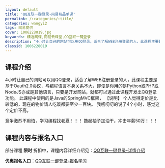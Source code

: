 ```yaml
---
layout: default
title: 'QQ互联一键登录-网易精品单课'
permalink: /:categories/:title/
categories: wangyi2
tags: 网易提供
cover: 1006228019.jpg
keywords: 精选网课,网易云课堂,QQ互联一键登录
description: "4小时让自己的网站可以用QQ登录，适合了解WEB注册登录的人，此课程主要是基于Oauth2.0协议，与编程语言本身关系不大，即便是你用的是Python或PHP或NodeJS亦或是其他语言，只"
classid: 1006228019
---
```


## 课程介绍

4小时让自己的网站可以用QQ登录，适合了解WEB注册登录的人，此课程主要是基于Oauth2.0协议，与编程语言本身关系不大，即便是你用的是Python或PHP或NodeJS亦或是其他语言，只要是开发网站，就都可以通过此课程开发出QQ登录功能。
此课程中使用的是Java的SpringMVC框架，
【说明】
       个人觉得定价是比较低的，现在的物价请人吃饭都要至少一百块。 我叨叨叨的说了4个小时，感觉这个定价不高。


竞争激烈不用怕，学习编程找老夏！！！
撸起袖子加油干，冲击年薪50万！！！

## 课程内容与报名入口

部分课程 **限时** 折扣中，课程内容详细介绍见：[QQ互联一键登录-详情介绍](https://study.163.com/course/introduction/1006228019.htm?share=1&shareId=1025206652&utm_campaign=share&utm_medium=iphoneShare&utm_source=&utm_u=1025206652)

**优惠报名入口**：[QQ互联一键登录-报名学习](https://study.163.com/course/introduction/1006228019.htm?share=1&shareId=1025206652&utm_campaign=share&utm_medium=iphoneShare&utm_source=&utm_u=1025206652)

